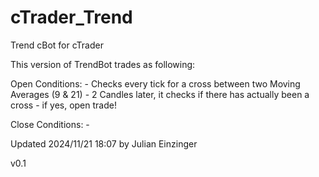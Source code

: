 # cTrader_Trend
Trend cBot for cTrader

This version of TrendBot trades as following:

Open Conditions:
	- Checks every tick for a cross between two Moving Averages (9 & 21)
	- 2 Candles later, it checks if there has actually been a cross - if yes, open trade!

Close Conditions:
	- 


Updated 2024/11/21 18:07
by Julian Einzinger

v0.1